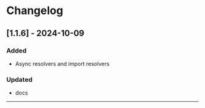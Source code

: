 # Changelog

## [1.1.6] - 2024-10-09
### Added
- Async resolvers and import resolvers
 
### Updated
- docs

---
